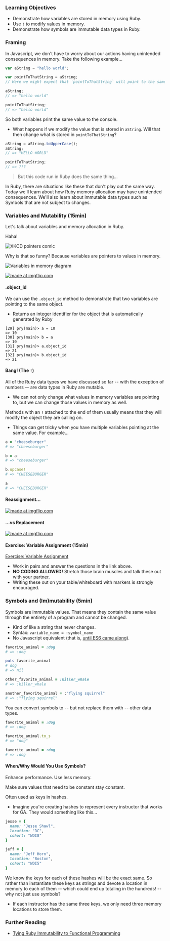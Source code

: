 ### Learning Objectives

* Demonstrate how variables are stored in memory using Ruby.
* Use `!` to modify values in memory.
* Demonstrate how symbols are immutable data types in Ruby.

### Framing

In Javascript, we don't have to worry about our actions having unintended consequences in memory. Take the following example...

```js
var aString = "hello world";

var pointToThatString = aString;
// Here we might expect that `pointToThatString` will point to the same location in memory that `aString` is pointing too.

aString;
// => "hello world"

pointToThatString;
// => "hello world"
```

So both variables print the same value to the console.
* What happens if we modify the value that is stored in `aString`. Will that then change what is stored in `pointToThatString`?

```js
aString = aString.toUpperCase();
aString;
// => "HELLO WORLD"

pointToThatString;
// => ???
```
> But this code run in Ruby does the same thing...

In Ruby, there are situations like these that don't play out the same way. Today we'll learn about how Ruby memory allocation may have unintended consequences. We'll also learn about immutable data types such as Symbols that are not subject to changes.

### Variables and Mutability (15min)

Let's talk about variables and memory allocation in Ruby.

Haha!

![XKCD pointers comic](https://camo.githubusercontent.com/e015a8e243f53ffecd9b18fc5c8d770dde1948cc/687474703a2f2f626c6f672e70726f7465637465647374617469632e636f6d2f77702d636f6e74656e742f75706c6f6164732f323030372f30352f706f696e746572732e706e67)

Why is that so funny? Because variables are pointers to values in memory.

![Variables in memory diagram](https://camo.githubusercontent.com/62b04af497f124fc9b11ec3802d73497f5c9e305/687474703a2f2f64326177357865326a6c647175652e636c6f756466726f6e742e6e65742f626f6f6b732f727562792f696d616765732f7661726961626c65735f706f696e74657273312e6a7067)

<a href="https://imgflip.com/gif/t9736"><img src="https://i.imgflip.com/t9736.gif" title="made at imgflip.com"/></a>

#### .object_id

We can use the `.object_id` method to demonstrate that two variables are pointing to the same object.
* Returns an integer identifier for the object that is automatically generated by Ruby

```
[29] pry(main)> a = 10
=> 10
[30] pry(main)> b = a
=> 10
[31] pry(main)> a.object_id
=> 21
[32] pry(main)> b.object_id
=> 21
```

#### Bang! (The `!`)

All of the Ruby data types we have discussed so far -- with the exception of numbers -- are data types in Ruby are mutable.
* We can not only change what values in memory variables are pointing to, but we can change those values in memory as well.

Methods with an `!` attached to the end of them usually means that they will modify the object they are calling on.
* Things can get tricky when you have multiple variables pointing at the same value. For example...

```rb
a = "cheeseburger"
# => "cheeseburger"

b = a
# => "cheeseburger"

b.upcase!
# => "CHEESEBURGER"

a
# => "CHEESEBURGER"
```

#### Reassignment...  
<a href="https://imgflip.com/gif/t984f"><img src="https://i.imgflip.com/t984f.gif" title="made at imgflip.com"/></a>

#### ...vs Replacement
<a href="https://imgflip.com/gif/t98b3"><img src="https://i.imgflip.com/t98b3.gif" title="made at imgflip.com"/></a>

#### Exercise: Variable Assignment (15min)

[Exercise: Variable Assignment](https://gist.github.com/amaseda/35a62128d8795e045d49)
* Work in pairs and answer the questions in the link above.
* **NO CODING ALLOWED!** Stretch those brain muscles and talk these out with your partner.
* Writing these out on your table/whiteboard with markers is strongly encouraged.

### Symbols and (Im)mutability (5min)

Symbols are immutable values. That means they contain the same value through the entirety of a program and cannot be changed.
* Kind of like a string that never changes.
* Syntax: `variable_name = :symbol_name`
* No Javascript equivalent (that is, [until ES6 came along](https://hacks.mozilla.org/2015/06/es6-in-depth-symbols/)).

```rb
favorite_animal = :dog
# => :dog

puts favorite_animal
# dog
# => nil

other_favorite_animal = :killer_whale
# => :killer_whale

another_favorite_animal = :"flying squirrel"
# => :"flying squirrel"
```

You can convert symbols to -- but not replace them with -- other data types.

```rb
favorite_animal = :dog
# => :dog

favorite_animal.to_s
# => "dog"

favorite_animal = :dog
# => :dog
```

#### When/Why Would You Use Symbols?

Enhance performance. Use less memory.  

Make sure values that need to be constant stay constant.  

Often used as keys in hashes.  
* Imagine you're creating hashes to represent every instructor that works for GA. They would something like this...  

```rb
jesse = {
  name: "Jesse Shawl",
  location: "DC",
  cohort: "WDI8"
}

jeff = {
  name: "Jeff Horn",
  location: "Boston",
  cohort: "WDI5"
}
```

We know the keys for each of these hashes will be the exact same. So rather than instantiate these keys as strings and devote a location in memory to each of them -- which could end up totaling in the hundreds! -- why not just use symbols?  
* If each instructor has the same three keys, we only need three memory locations to store them.

### Further Reading

* [Tying Ruby Immutability to Functional Programming](http://valve.github.io/blog/2014/07/04/from-object-to-functional-immutability/)
